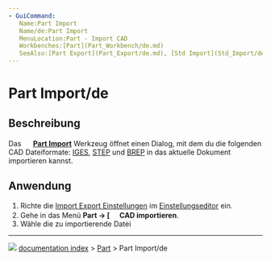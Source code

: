 ```yaml
---
- GuiCommand:
   Name:Part Import‏‎
   Name/de:Part Import
   MenuLocation:Part - Import CAD
   Workbenches:[Part](Part_Workbench/de.md)
   SeeAlso:[Part Export](Part_Export/de.md), [Std Import](Std_Import/de.md), [Import Export](Import_Export/de.md)
---
```


# Part Import/de

## Beschreibung

Das **<img src="images/Part_Import.svg" width=16px> [Part Import](Part_Import/de.md)** Werkzeug öffnet einen Dialog, mit dem du die folgenden CAD Dateiformate: [IGES](http://en.wikipedia.org/wiki/IGES), [STEP](http://en.wikipedia.org/wiki/Step_file) und [BREP](http://en.wikipedia.org/wiki/BREP) in das aktuelle Dokument importieren kannst.

## Anwendung

1.  Richte die [Import Export Einstellungen](Import_Export_Preferences/de.md) im [Einstellungseditor](Preferences_Editor/de.md) ein.
2.  Gehe in das Menü **Part → [<img src=images/Part_Import.svg style="width:16px"> CAD importieren**.
3.  Wähle die zu importierende Datei



---
![](images/Button_right.svg) [documentation index](../README.md) > [Part](Part_Workbench.md) > Part Import/de
